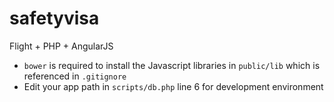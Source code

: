 # safetyvisa
Flight + PHP + AngularJS

+ `bower` is required to install the Javascript libraries in `public/lib` which is referenced in `.gitignore`
+ Edit your app path in `scripts/db.php` line 6 for development environment
